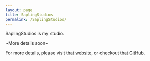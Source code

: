 ```yaml
---
layout: page
title: SaplingStudios
permalink: /SaplingStudios/
---
```


SaplingStudios is my studio.

~More details soon~

For more details, please visit [that website][SaplingStudiosWeb], or checkout [that GitHub][SaplingStudiosGit].

[SaplingStudiosWeb]: https://SaplingStudios.github.io/
[SaplingStudiosGit]: https://www.github.com/SaplingStudios/

